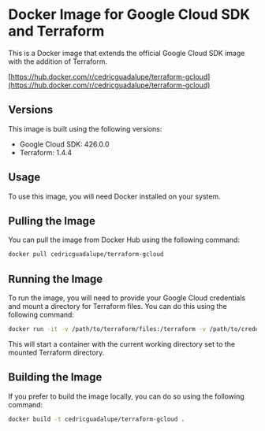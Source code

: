 # Docker Image for Google Cloud SDK and Terraform
This is a Docker image that extends the official Google Cloud SDK image with the addition of Terraform.

[https://hub.docker.com/r/cedricguadalupe/terraform-gcloud](https://hub.docker.com/r/cedricguadalupe/terraform-gcloud)

## Versions
This image is built using the following versions:
 - Google Cloud SDK: 426.0.0
 - Terraform: 1.4.4

## Usage
To use this image, you will need Docker installed on your system.

## Pulling the Image
You can pull the image from Docker Hub using the following command:

```sh
docker pull cedricguadalupe/terraform-gcloud
```

## Running the Image
To run the image, you will need to provide your Google Cloud credentials and mount a directory for Terraform files. You can do this using the following command:

```sh
docker run -it -v /path/to/terraform/files:/terraform -v /path/to/credentials:/root/.config/gcloud -w /terraform cedricguadalupe/terraform-gcloud
```
This will start a container with the current working directory set to the mounted Terraform directory.

## Building the Image
If you prefer to build the image locally, you can do so using the following command:

```sh
docker build -t cedricguadalupe/terraform-gcloud .
```
